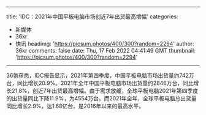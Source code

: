 
---
title: 'IDC：2021年中国平板电脑市场创近7年出货最高增幅'
categories: 
 - 新媒体
 - 36kr
 - 快讯
headimg: 'https://picsum.photos/400/300?random=2294'
author: 36kr
comments: false
date: Thu, 17 Feb 2022 04:41:49 GMT
thumbnail: 'https://picsum.photos/400/300?random=2294'
---

<div>   
36氪获悉，IDC报告显示，2021年第四季度，中国平板电脑市场出货量约742万台，同比增长20.9%。2021年全年中国平板电脑市场出货量约2846万台，同比增长21.8%，创近7年出货最高增幅。由于需求放缓，全球平板电脑2021年第四季度的出货量同比下降11.9%，为4554万台。而2021年全年，全球平板电脑总出货量同比增长2.9%，达1.68亿台，是2016年以来的最高水平。  
</div>
            